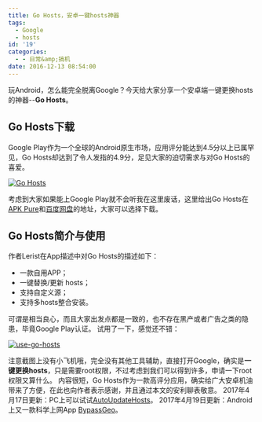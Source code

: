 ```yaml
---
title: Go Hosts，安卓一键hosts神器
tags:
  - Google
  - hosts
id: '19'
categories:
  - - 日常&amp;搞机
date: 2016-12-13 08:54:00
---
```


玩Android，怎么能完全脱离Google？今天给大家分享一个安卓端一键更换hosts的神器--**Go Hosts**。

## Go Hosts下载

Google Play作为一个全球的Android原生市场，应用评分能达到4.5分以上已属罕见，Go Hosts却达到了令人发指的4.9分，足见大家的迫切需求与对Go Hosts的喜爱。

[![Go Hosts](https://www.jubuzz.com/usr/uploads/2016/12/2799583881.jpg "Go Hosts")](https://www.jubuzz.com/usr/uploads/2016/12/2799583881.jpg)

考虑到大家如果能上Google Play就不会听我在这里废话，这里给出Go Hosts在[APK Pure](https://apkpure.com/%E4%B8%80%E9%94%AE-go-hosts/com.lerist.ghosts)和[百度网盘](http://pan.baidu.com/s/1hr2IEqS)的地址，大家可以选择下载。

## Go Hosts简介与使用

作者Lerist在App描述中对Go Hosts的描述如下：

*   一款自用APP；
*   一键替换/更新 hosts；
*   支持自定义源；
*   支持多hosts整合安装。

可谓是相当良心，而且大家出发点都是一致的，也不存在黑产或者广告之类的隐患，毕竟Google Play认证。 试用了一下，感觉还不错：

[![use-go-hosts](https://www.jubuzz.com/usr/uploads/2016/12/2685039576.jpg "use-go-hosts")](https://www.jubuzz.com/usr/uploads/2016/12/2685039576.jpg)

注意截图上没有小飞机哦，完全没有其他工具辅助，直接打开Google，确实是**一键更换hosts**，只是需要root权限，不过考虑到我们可以得到许多，申请一下root权限又算什么。 内容很短，Go Hosts作为一款高评分应用，确实给广大安卓机油带来了方便，在此也向作者表示感谢，并且通过本文的安利聊表敬意。 2017年4月17日更新：PC上可以试试[AutoUpdateHosts](https://www.jubuzz.com/geek/282.html)。 2017年4月19日更新：Android上又一款科学上网App [BypassGeo](https://www.jubuzz.com/geek/291.html)。